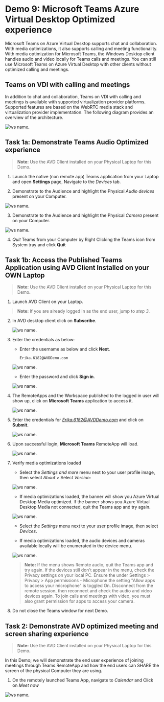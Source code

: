 # **Demo 9: Microsoft Teams Azure Virtual Desktop Optimized experience**

Microsoft Teams on Azure Virtual Desktop supports chat and collaboration. With media optimizations, it also supports calling and meeting functionality.
With media optimization for Microsoft Teams, the Windows Desktop client handles audio and video locally for Teams calls and meetings. You can still use Microsoft Teams on Azure Virtual Desktop with other clients without optimized calling and meetings.

## Teams on VDI with calling and meetings

In addition to chat and collaboration, Teams on VDI with calling and meetings is available with supported virtualization provider platforms. Supported features are based on the WebRTC media stack and virtualization provider implementation. The following diagram provides an overview of the architecture.

![ws name.](media/img43.png)

## **Task 1a: Demonstrate Teams Audio Optimized experience**

>**Note:** Use the AVD Client installed on your Physical Laptop for this Demo.

1.	Launch the native (non remote app) Teams application from your Laptop and open **Settings** page, Navigate to the *Devices* tab.

2.	Demonstrate to the Audience and highlight the Physical *Audio devices* present on your Computer.

![ws name.](media/img44.png)

3.	Demonstrate to the Audience and highlight the Physical *Camera* present on your Computer.

![ws name.](media/img45.png)

4.	*Quit* Teams from your Computer by Right Clicking the Teams icon from System tray and click **Quit**



## **Task 1b: Access the Published Teams Application using AVD Client Installed on your OWN Laptop**

>**Note:** Use the AVD Client installed on your Physical Laptop for this Demo.

1. Launch AVD Client on your Laptop.

>**Note:** If you are already logged in as the end user, jump to *step 3*.

2. In AVD desktop client click on **Subscribe**.

   ![ws name.](media/img9.png)

3. Enter the credentials as below:

   - Enter the username as below and click **Next**.
       ```
       Erika.6182@AVDDemo.com
       ```   

   ![ws name.](media/img10.png)   
   
   - Enter the password <inject key="demo Admin Password" /> and click **Sign in**.   

   ![ws name.](media/img11.png)

4. The RemoteApps and the Workspace published to the logged in user will show up, click on **Microsoft Teams** application to access it.

   ![ws name.](media/img46.png)
   
5. Enter the credentials for *Erika.6182@AVDDemo.com* and click on **Submit**.

   ![ws name.](media/img14.png)

6. Upon successful login, **Microsoft Teams** RemoteApp will load. 

   ![ws name.](media/img47.png)
   

7. Verify media optimizations loaded

    - Select the *Settings and more* menu next to your user profile image, then select *About* > Select *Version*:

    ![ws name.](media/img48.png)

    - If media optimizations loaded, the banner will show you Azure Virtual Desktop Media optimized. If the banner shows you Azure Virtual Desktop Media not connected, quit the Teams app and try again.

    ![ws name.](media/img49.png)

    - Select the *Settings* menu next to your user profile image, then select *Devices*.

    - If media optimizations loaded, the audio devices and cameras available locally will be enumerated in the device menu.

    ![ws name.](media/img50.png)    

    >**Note:** If the menu shows Remote audio, quit the Teams app and try again. If the devices still don't appear in the menu, check the Privacy settings on your local PC. Ensure the under Settings > Privacy > App permissions - Microphone the setting "Allow apps to access your microphone" is toggled On. Disconnect from the remote session, then reconnect and check the audio and video devices again. To join calls and meetings with video, you must also grant permission for apps to access your camera.

8. Do not close the Teams window for next Demo.


## **Task 2: Demonstrate AVD optimized meeting and screen sharing experience**

>**Note:** Use the AVD Client installed on your Physical Laptop for this Demo.

In this Demo; we will demonstrate the end user experience of joining meetings through Teams RemoteApp and how the end users can SHARE the screen of the physical Computer they are using.

1. On the remotely launched Teams App, navigate to *Calendar* and Click on *Meet now*

![ws name.](media/img52.png)

